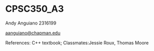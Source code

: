 # CPSC350_A3

Andy Anguiano 2316199


aanguiano@chapman.edu


References: C++ textbook; Classmates:Jessie Roux, Thomas Moore
